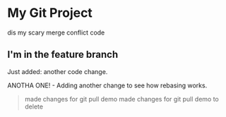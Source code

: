 # My Git Project

dis my scary merge conflict code 

## I'm in the feature branch

Just added: another code change.

ANOTHA ONE! - Adding another change to see how rebasing works.

> made changes for git pull demo
> made changes for git pull demo to delete
